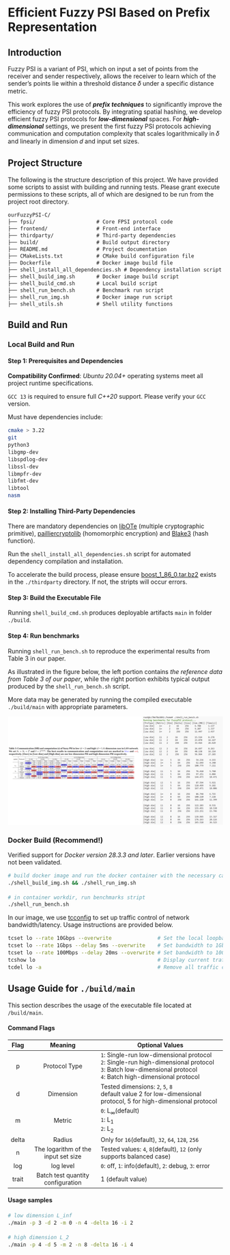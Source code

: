 
# Efficient Fuzzy PSI Based on Prefix Representation

## Introduction

Fuzzy PSI is a variant of PSI, which on input a set of points from the receiver and sender respectively, allows the receiver to learn which of the sender’s points lie within a threshold distance 𝛿 under a specific distance metric.

This work explores the use of ***prefix techniques*** to significantly improve the efficiency of fuzzy PSI protocols. By integrating spatial hashing, we develop efficient fuzzy PSI protocols for ***low-dimensional*** spaces. For ***high-dimensional*** settings, we present the first fuzzy PSI protocols achieving communication and computation complexity that scales logarithmically in 𝛿 and linearly in dimension 𝑑 and input set sizes.

## Project Structure

The following is the structure description of this project. We have provided some scripts to assist with building and running tests. Please grant execute permissions to these scripts, all of which are designed to be run from the project root directory.

```
ourFuzzyPSI-C/
├── fpsi/                    # Core FPSI protocol code
├── frontend/                # Front-end interface
├── thirdparty/              # Third-party dependencies
├── build/                   # Build output directory
├── README.md                # Project documentation
├── CMakeLists.txt           # CMake build configuration file
├── Dockerfile               # Docker image build file
├── shell_install_all_dependencies.sh # Dependency installation script 
├── shell_build_img.sh       # Docker image build script
├── shell_build_cmd.sh       # Local build script
├── shell_run_bench.sh       # Benchmark run script
├── shell_run_img.sh         # Docker image run script
├── shell_utils.sh           # Shell utility functions
```

## Build and Run

### Local Build and Run

#### Step 1: Prerequisites and Dependencies

**Compatibility Confirmed**: *Ubuntu 20.04+* operating systems meet all project runtime specifications.

`GCC 13` is required to ensure full *C++20* support. Please verify your `GCC` version.

Must have dependencies include:

```bash
cmake > 3.22
git
python3
libgmp-dev
libspdlog-dev
libssl-dev
libmpfr-dev
libfmt-dev
libtool
nasm
```

#### Step 2: Installing Third-Party Dependencies

There are mandatory dependencies on [libOTe](https://github.com/osu-crypto/libOTe.git) (multiple cryptographic primitive), [pailliercryptolib](https://github.com/intel/pailliercryptolib.git) (homomorphic encryption) and [Blake3](https://github.com/BLAKE3-team/BLAKE3.git) (hash function).

Run the `shell_install_all_dependencies.sh` script for automated dependency compilation and installation.

To accelerate the build process, please ensure [boost_1_86_0.tar.bz2](https://archives.boost.io/release/1.86.0/source/boost_1_86_0.tar.bz2) exists in the `./thirdparty` directory. If not, the stripts will occur errors.

#### Step 3: Build the Executable File

Running `shell_build_cmd.sh` produces deployable artifacts `main` in folder `./build`.

#### Step 4: Run benchmarks

Running `shell_run_bench.sh` to reproduce the experimental results from Table 3 in our paper.

As illustrated in the figure below, the left portion contains *the reference data from Table 3 of our paper*, while the right portion exhibits typical output produced by the `shell_run_bench.sh` script.

More data may be generated by running the compiled executable `./build/main` with appropriate parameters.

![benchmarks](./benchmarks.png)

### Docker Build (Recommend!)

Verified support for *Docker version 28.3.3 and later*. Earlier versions have not been validated.

```bash
# build docker image and run the docker container with the necessary capabilities
./shell_build_img.sh && ./shell_run_img.sh

# in container workdir, run benchmarks stript
./shell_run_bench.sh
```

In our image, we use [tcconfig](!https://github.com/thombashi/tcconfig) to set up traffic control of network bandwidth/latency. Usage instructions are provided below.

```bash
tcset lo --rate 10Gbps --overwrite               # Set the local loopback interface bandwidth to 10Gbps
tcset lo --rate 1Gbps --delay 5ms --overwrite    # Set bandwidth to 1Gbps and add 5ms network delay
tcset lo --rate 100Mbps --delay 20ms --overwrite # Set bandwidth to 100Mbps and add 20ms network delay
tcshow lo                                        # Display current traffic control settings for the loopback interface
tcdel lo -a                                      # Remove all traffic control rules from the loopback interface
```

## Usage Guide for `./build/main`

This section describes the usage of the executable file located at `/build/main`.

#### Command Flags

| Flag | Meaning             | Optional Values                                |
|:----:|:-------------------:|----------------------------------------------|
| p    | Protocol Type       | `1`: Single-run low-dimensional protocol<br/>`2`: Single-run high-dimensional protocol<br/>`3`: Batch low-dimensional protocol<br/>`4`: Batch high-dimensional protocol |
| d    | Dimension           | Tested dimensions: `2`, `5`, `8`<br />default value 2 for low-dimensional protocol, 5 for high-dimensional protocol |
| m    | Metric              | `0`: L<sub>∞</sub>(default)<br />`1`: L<sub>1</sub><br />`2`: L<sub>2</sub> |
| delta| Radius              | Only for `16`(default), `32`, `64`, `128`, `256`       |
| n    | The logarithm of the input set size | Tested values: `4`, `8`(default), `12` (only supports balanced case) |
| log | log level | `0`: off, `1`: info(default), `2`: debug, `3`: error |
| trait | Batch test quantity configuration | 1 (default value) |

#### Usage samples

```bash
# low dimension L_inf 
./main -p 3 -d 2 -m 0 -n 4 -delta 16 -i 2

# high dimension L_2
./main -p 4 -d 5 -m 2 -n 8 -delta 16 -i 4
```
